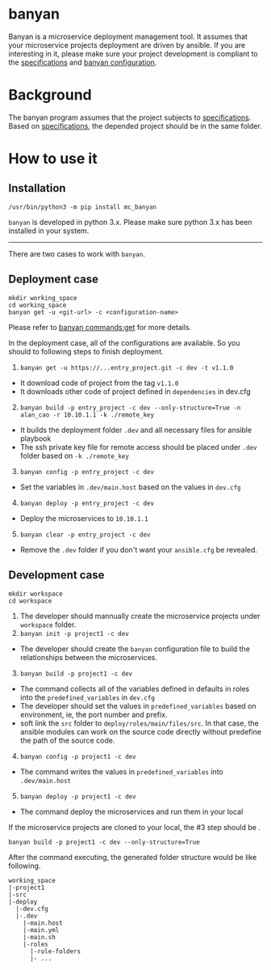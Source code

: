 # banyan #
Banyan is a microservice deployment management tool. It assumes that your microservice projects deployment are driven by ansible. If you are interesting in it, please make sure your project development is compliant to the [specifications](SPEC.md) and [banyan configuration](BANYAN_CFG.md).

# Background  
The banyan program assumes that the project subjects to [specifications](SPEC.md). Based on [specifications](SPEC.md), the depended project should be in the same folder.   

# How to use it
## Installation
```
/usr/bin/python3 -m pip install mc_banyan
```
`banyan` is developed in python 3.x. Please make sure python 3.x has been installed in your system.   

---
There are two cases to work with `banyan`.   
## Deployment case 
```
mkdir working_space
cd working_space
banyan get -u <git-url> -c <configuration-name>
```
Please refer to [banyan commands:get](BANYAN_COMMANDS.md#get) for more details.

In the deployment case, all of the configurations are available. So you should to following steps to finish deployment.
1. `banyan get -u https://...entry_project.git -c dev -t v1.1.0` 
  * It download code of project from the tag `v1.1.0`
  * It downloads other code of project defined in `dependencies` in dev.cfg
2. `banyan build -p entry_project -c dev --only-structure=True -n alan_cao -r 10.10.1.1 -k ./remote_key`
  * It builds the deployment folder `.dev` and all necessary files for ansible playbook
  * The ssh private key file for remote access should be placed under `.dev` folder based on `-k ./remote_key`
3. `banyan config -p entry_project -c dev`
  * Set the variables in `.dev/main.host` based on the values in `dev.cfg`
4. `banyan deploy -p entry_project -c dev`
  * Deploy the microservices to `10.10.1.1`
5. `banyan clear -p entry_project -c dev`
  * Remove the `.dev` folder if you don't want your `ansible.cfg` be revealed.


## Development case
```
mkdir workspace
cd workspace
```
1. The developer should mannually create the microservice projects under `workspace` folder.
2. `banyan init -p project1 -c dev`
  * The developer should create the `banyan` configuration file to build the relationships between the microservices.
3. `banyan build -p project1 -c dev`
  * The command collects all of the variables defined in defaults in roles into the `predefined_variables` in `dev.cfg`
  * The developer should set the values in `predefined_variables` based on environment, ie, the port number and prefix.
  * soft link the `src` folder to `deploy/roles/main/files/src`. In that case, the ansible modules can work on the source code directly without predefine the path of the source code. 
4. `banyan config -p project1 -c dev`
  * The command writes the values in `predefined_variables` into `.dev/main.host`
5. `banyan deploy -p project1 -c dev`
  * The command deploy the microservices and run them in your local

If the microservice projects are cloned to your local, the #3 step should be .
```
banyan build -p project1 -c dev --only-structure=True
```

After the command executing, the generated folder structure would be like following. 
```
working_space
|-project1
|-src
|-deploy
  |-dev.cfg
  |-.dev
    |-main.host
    |-main.yml
    |-main.sh
    |-roles
      |-role-folders 
      |- ...
```

